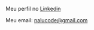 <p>Meu perfil no <a href="https://linkedin.com/in/nalucode">Linkedin</a></p>
<p>Meu email: <a href="mailto:nalucode@gmail.com">nalucode@gmail.com</a></p>
